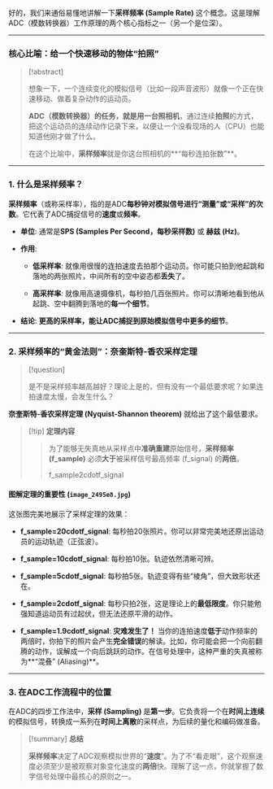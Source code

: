 好的，我们来通俗易懂地讲解一下**采样频率 (Sample Rate)** 这个概念。这是理解ADC（模数转换器）工作原理的两个核心指标之一（另一个是位深）。

---

### **核心比喻：给一个快速移动的物体“拍照”**

> [!abstract]
> 
> 想象一下，一个连续变化的模拟信号（比如一段声音波形）就像一个正在快速移动、做着复杂动作的运动员。
> 
> **ADC（模数转换器）的任务，就是用一台照相机**，通过连续**拍照**的方式，把这个运动员的连续动作记录下来，以便让一个没看现场的人（CPU）也能知道他刚才做了什么。
> 
> 在这个比喻中，**采样频率**就是你这台照相机的**“每秒连拍张数”**。

---

### **1. 什么是采样频率？**

**采样频率**（或称采样率），指的是ADC**每秒钟对模拟信号进行“测量”或“采样”的次数**。它代表了ADC捕捉信号的**速度**或**频率**。

- **单位**: 通常是**SPS (Samples Per Second，每秒采样数)** 或 **赫兹 (Hz)**。
    
- **作用**:
    
    - **低采样率**: 就像用很慢的连拍速度去拍那个运动员。你可能只拍到他起跳和落地的两张照片，中间所有的空中姿态都**丢失**了。
        
    - **高采样率**: 就像用高速摄像机，每秒拍几百张照片。你可以清晰地看到他从起跳、空中翻腾到落地的**每一个细节**。
        
- **结论**: **更高的采样率，能让ADC捕捉到原始模拟信号中更多的细节**。
    

---

### **2. 采样频率的“黄金法则”：奈奎斯特-香农采样定理**

> [!question]
> 
> 是不是采样频率越高越好？理论上是的，但有没有一个最低要求呢？如果连拍速度太慢，会发生什么？

**奈奎斯特-香农采样定理 (Nyquist-Shannon theorem)** 就给出了这个最低要求。

> [!tip] **定理内容**
> 
> > 为了能够无失真地从采样点中**准确重建**原始信号，**采样频率 (f_sample)** 必须**大于**被采样信号最高频率 (f_signal) 的**两倍**。
> > 
> > f_sample2cdotf_signal

#### **图解定理的重要性 (`image_2495e8.jpg`)**

这张图完美地展示了采样定理的效果：

- **f_sample=20cdotf_signal**: 每秒拍20张照片。你可以非常完美地还原出运动员的运动轨迹（正弦波）。
    
- **f_sample=10cdotf_signal**: 每秒拍10张。轨迹依然清晰可辨。
    
- **f_sample=5cdotf_signal**: 每秒拍5张。轨迹变得有些“棱角”，但大致形状还在。
    
- **f_sample=2cdotf_signal**: 每秒只拍2张，这是理论上的**最低限度**。你只能勉强知道运动员有过起伏，但无法还原平滑的动作。
    
- **f_sample=1.9cdotf_signal**: **灾难发生了！** 当你的连拍速度**低于**动作频率的两倍时，你拍下的照片会产生**完全错误**的解读。比如，你可能会把一个向前翻腾的动作，误解成一个向后跳跃的动作。在信号处理中，这种严重的失真被称为**“混叠” (Aliasing)**。
    

---

### **3. 在ADC工作流程中的位置**

在ADC的四步工作法中，**采样 (Sampling)** 是**第一步**。它负责将一个在**时间上连续**的模拟信号，转换成一系列在**时间上离散**的采样点，为后续的量化和编码做准备。

> [!summary] **总结**
> 
> **采样频率**决定了ADC观察模拟世界的“**速度**”。为了不“看走眼”，这个观察速度必须至少是被观察对象变化速度的**两倍**快。理解了这一点，你就掌握了数字信号处理中最核心的原则之一。